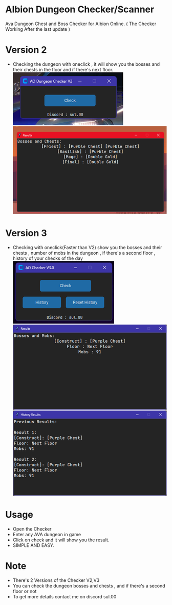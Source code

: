 # Albion Dungeon Checker/Scanner
Ava Dungeon Chest and Boss Checker for Albion Online. ( The Checker Working After the last update )
# Version 2
- Checking the dungeon with oneclick , it will show you the bosses and their chests in the floor and if there's next floor. <br />
![Interface](https://github.com/theonlywitcher/Albion-Dungeon-Checker/blob/main/Version%202.0.png)<br />
![Output](https://github.com/theonlywitcher/Albion-Dungeon-Checker/blob/main/image.png)
# Version 3
- Checking with oneclick(Faster than V2) show you the bosses and their chests , number of mobs in the dungeon , if there's a second floor , history of your checks of the day <br />
![image](https://github.com/theonlywitcher/Albion-Dungeon-Checker/blob/main/Version%203.0.png)<br />
![Output](https://github.com/theonlywitcher/Albion-Dungeon-Checker/blob/main/V3-putput.png)<br />
![History](https://github.com/theonlywitcher/Albion-Dungeon-Checker/blob/main/history.png)
# Usage
- Open the Checker
- Enter any AVA dungeon in game
- Click on check and it will show you the result.
- SIMPLE AND EASY.
# Note
- There's 2 Versions of the Checker V2,V3 
- You can check the dungeon bosses and chests , and if there's a second floor or not
- To get more details contact me on discord sul.00
